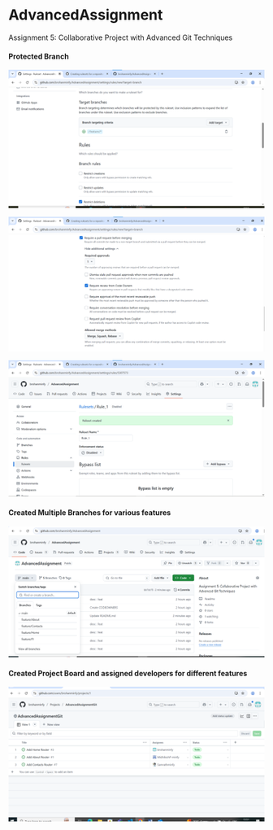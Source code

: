 # AdvancedAssignment
Assignment 5: Collaborative Project with Advanced Git Techniques 

<h4> Protected Branch </h4>

![alt text](image.png)

![alt text](image-1.png)

![alt text](image-2.png)

<h4>Created Multiple Branches for various features </h4>

![alt text](image-3.png)

<h4> Created Project Board and assigned developers for different features </h4>

![alt text](image-4.png)

